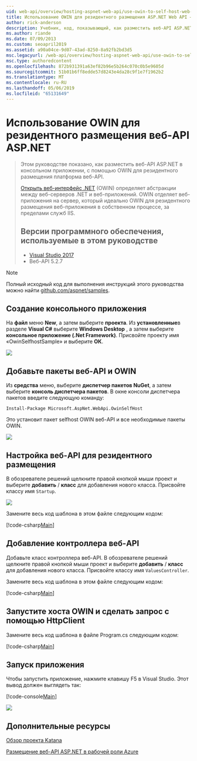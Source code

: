 ```yaml
---
uid: web-api/overview/hosting-aspnet-web-api/use-owin-to-self-host-web-api
title: Использование OWIN для резидентного размещения ASP.NET Web API — ASP.NET 4.x
author: rick-anderson
description: Учебник, код, показывающий, как разместить веб-API ASP.NET в консольном приложении.
ms.author: riande
ms.date: 07/09/2013
ms.custom: seoapril2019
ms.assetid: a90a04ce-9d07-43ad-8250-8a92fb2bd3d5
msc.legacyurl: /web-api/overview/hosting-aspnet-web-api/use-owin-to-self-host-web-api
msc.type: authoredcontent
ms.openlocfilehash: 872b931391a63ef82b96e5b264c070c0b5e9605d
ms.sourcegitcommit: 51b01b6ff8edde57d8243e4da28c9f1e7f1962b2
ms.translationtype: MT
ms.contentlocale: ru-RU
ms.lasthandoff: 05/06/2019
ms.locfileid: "65131649"
---
```

# <a name="use-owin-to-self-host-aspnet-web-api"></a>Использование OWIN для резидентного размещения веб-API ASP.NET 

> Этом руководстве показано, как разместить веб-API ASP.NET в консольном приложении, с помощью OWIN для резидентного размещения платформа веб-API.
>
> [Открыть веб-интерфейс .NET](http://owin.org) (OWIN) определяет абстракции между веб-серверов .NET и веб-приложений. OWIN отделяет веб-приложения на сервер, который идеально OWIN для резидентного размещения веб-приложения в собственном процессе, за пределами служб IIS.
>
> ## <a name="software-versions-used-in-the-tutorial"></a>Версии программного обеспечения, используемые в этом руководстве
>
>
> - [Visual Studio 2017](https://visualstudio.microsoft.com/downloads/) 
> - Веб-API 5.2.7

> [!NOTE]
> Полный исходный код для выполнения инструкций этого руководства можно найти [github.com/aspnet/samples](https://github.com/aspnet/samples/tree/master/samples/aspnet/WebApi/OwinSelfhostSample).

## <a name="create-a-console-application"></a>Создание консольного приложения

На **файл** меню **New**, а затем выберите **проекта**. Из **установленные**в разделе **Visual C#** выберите **Windows Desktop** , а затем выберите **консольное приложение (.Net Framework)**. Присвойте проекту имя «OwinSelfhostSample» и выберите **ОК**.

[![](use-owin-to-self-host-web-api/_static/image7.png)](use-owin-to-self-host-web-api/_static/image7.png)

## <a name="add-the-web-api-and-owin-packages"></a>Добавьте пакеты веб-API и OWIN

Из **средства** меню, выберите **диспетчер пакетов NuGet**, а затем выберите **консоль диспетчера пакетов**. В окне консоли диспетчера пакетов введите следующую команду:

`Install-Package Microsoft.AspNet.WebApi.OwinSelfHost`

Это установит пакет selfhost OWIN веб-API и все необходимые пакеты OWIN.

[![](use-owin-to-self-host-web-api/_static/image4.png)](use-owin-to-self-host-web-api/_static/image3.png)

## <a name="configure-web-api-for-self-host"></a>Настройка веб-API для резидентного размещения

В обозревателе решений щелкните правой кнопкой мыши проект и выберите **добавить** / **класс** для добавления нового класса. Присвойте классу имя `Startup`.

![](use-owin-to-self-host-web-api/_static/image5.png)

Замените весь код шаблона в этом файле следующим кодом:

[!code-csharp[Main](use-owin-to-self-host-web-api/samples/sample1.cs)]

## <a name="add-a-web-api-controller"></a>Добавление контроллера веб-API

Добавьте класс контроллера веб-API. В обозревателе решений щелкните правой кнопкой мыши проект и выберите **добавить** / **класс** для добавления нового класса. Присвойте классу имя `ValuesController`.

Замените весь код шаблона в этом файле следующим кодом:

[!code-csharp[Main](use-owin-to-self-host-web-api/samples/sample2.cs)]

## <a name="start-the-owin-host-and-make-a-request-with-httpclient"></a>Запустите хоста OWIN и сделать запрос с помощью HttpClient

Замените весь код шаблона в файле Program.cs следующим кодом:

[!code-csharp[Main](use-owin-to-self-host-web-api/samples/sample3.cs)]

## <a name="run-the-application"></a>Запуск приложения

Чтобы запустить приложение, нажмите клавишу F5 в Visual Studio. Этот вывод должен выглядеть так:

[!code-console[Main](use-owin-to-self-host-web-api/samples/sample4.cmd)]

![](use-owin-to-self-host-web-api/_static/image6.png)

## <a name="additional-resources"></a>Дополнительные ресурсы

[Обзор проекта Katana](../../../aspnet/overview/owin-and-katana/an-overview-of-project-katana.md)

[Размещение веб-API ASP.NET в рабочей роли Azure](host-aspnet-web-api-in-an-azure-worker-role.md)
